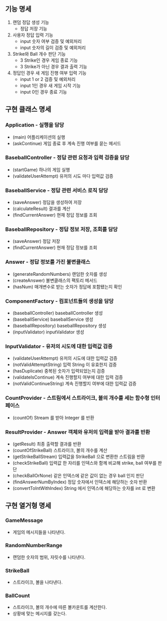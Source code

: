 ## 기능 명세
1. 랜덤 정답 생성 기능
    - 정답 저장 기능
2. 사용자 정답 입력 기능
    - input 숫자 여부 검증 및 예외처리
    - input 숫자의 길이 검증 및 예외처리
3. Strike와 Ball 개수 판단 기능
   - 3 Strike인 경우 게임 종료 기능
   - 3 Strike가 아닌 경우 결과 출력 기능
4. 정답인 경우 새 게임 진행 여부 입력 기능
   - input 1 or 2 검증 및 예외처리
   - input 1인 경우 새 게임 시작 기능
   - input 0인 경우 종료 기능

## 구현 클래스 명세

### Application - 실행을 담당
- (main) 어플리케이션의 실행
- (askContinue) 게임 종료 후 계속 진행 여부를 묻는 메서드

### BaseballController - 정답 관련 요청과 입력 검증을 담당
- (startGame) 하나의 게임 실행
- (validateUserAttempt) 유저의 시도 마다 입력값 검증

### BaseballService - 정답 관련 서비스 로직 담당
- (saveAnswer) 정답을 생성하여 저장
- (calculateResult) 결과를 계산
- (findCurrentAnswer) 현재 정답 정보를 조회

### BaseballRepository - 정답 정보 저장, 조회를 담당
- (saveAnswer) 정답 저장
- (findCurrentAnswer) 현재 정답 정보를 조회

### Answer - 정답 정보를 가진 불변클래스
- (generateRandomNumbers) 랜덤한 숫자를 생성
- (createAnswer) 불변클래스의 팩토리 메서드
- (hasNum) 매개변수로 받는 숫자가 정답에 포함됐는지 확인

### ComponentFactory - 컴포넌트들의 생성을 담당
- (baseballController) baseballController 생성
- (baseballService) baseballService 생성
- (baseballRepository) baseballRepository 생성
- (inputValidator) inputValidator 생성

### InputValidator - 유저의 시도에 대한 입력값 검증
- (validateUserAttempt) 유저의 시도에 대한 입력값 검증
- (notValidAttemptString) 입력 String 이 유효한지 검증
- (hasDuplicate) 중복된 숫자가 입력되었는지 검증
- (validateIsContinue) 계속 진행할지 여부에 대한 입력 검증
- (notValidContinueString) 계속 진행할지 여부에 대한 입력값 검증

### CountProvider - 스트림에서 스트라이크, 볼의 개수를 세는 함수형 인터페이스
- (countOf) Stream<BallCount> 를 받아 Integer 를 반환

### ResultProvider - Answer 객체와 유저의 입력을 받아 결과를 반환
- (getResult) 최종 출력할 결과를 반환
- (countOfStrikeBall) 스트라이크, 볼의 개수를 계산
- (getStrikeBallStream) 입력값을 StrikeBall 으로 변환한 스트림을 반환
- (checkStrikeBall) 입력값 한 자리를 인덱스와 함께 비교해 strike, ball 여부를 판단
- (checkBallOrNone) 같은 인덱스에 같은 값이 없는 경우 ball 인지 판단
- (findAnswerNumByIndex) 정답 숫자에서 인덱스에 해당하는 숫자 반환
- (convertToIntWithIndex) String 에서 인덱스에 해당하는 숫자를 int 로 변환

## 구현 열거형 명세

### GameMessage
- 게임의 메시지들을 나타낸다.

### RandomNumberRange
- 랜덤한 숫자의 범위, 자릿수를 나타낸다.

### StrikeBall
- 스트라이크, 볼을 나타낸다.

### BallCount
- 스트라이크, 볼의 개수에 따른 볼카운트를 계산한다.
- 상황에 맞는 메시지를 갖는다.
